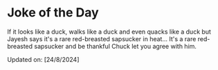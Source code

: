 # Joke of the Day

<!-- #joke -->
If it looks like a duck, walks like a duck and even quacks like a duck but Jayesh says it's a rare red-breasted sapsucker in heat... It's a rare red-breasted sapsucker and be thankful Chuck let you agree with him.

Updated on: [24/8/2024]
<!-- #jokeEnd -->